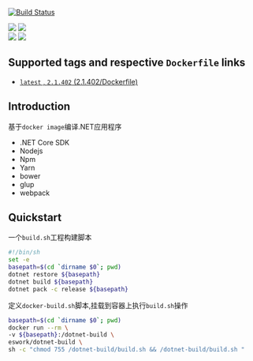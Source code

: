 [![Build Status](https://travis-ci.org/EsWork/docker-dotnet-build.svg?branch=master)](https://travis-ci.org/EsWork/docker-dotnet-build)  

[![](https://images.microbadger.com/badges/version/eswork/dotnet-build.svg)](https://microbadger.com/images/eswork/dotnet-build "Get your own version badge on microbadger.com") [![](https://images.microbadger.com/badges/image/eswork/dotnet-build.svg)](https://microbadger.com/images/eswork/dotnet-build "Get your own image badge on microbadger.com")  
[![](https://images.microbadger.com/badges/version/eswork/dotnet-build:2.1.402.svg)](https://microbadger.com/images/eswork/dotnet-build:2.1.402 "Get your own version badge on microbadger.com") [![](https://images.microbadger.com/badges/image/eswork/dotnet-build:2.1.402.svg)](https://microbadger.com/images/eswork/dotnet-build:2.1.402 "Get your own image badge on microbadger.com")


Supported tags and respective `Dockerfile` links
---

- [`latest` , `2.1.402`  (2.1.402/Dockerfile)](https://github.com/EsWork/docker-dotnet-build/blob/master/Dockerfile)

Introduction
---

基于`docker image`编译.NET应用程序
- .NET Core SDK
- Nodejs
- Npm
- Yarn
- bower
- glup
- webpack

Quickstart
---

一个`build.sh`工程构建脚本

```bash
#!/bin/sh
set -e
basepath=$(cd `dirname $0`; pwd)
dotnet restore ${basepath}
dotnet build ${basepath}
dotnet pack -c release ${basepath}
```

定义`docker-build.sh`脚本,挂载到容器上执行`build.sh`操作

```bash
basepath=$(cd `dirname $0`; pwd)
docker run --rm \
-v ${basepath}:/dotnet-build \
eswork/dotnet-build \
sh -c "chmod 755 /dotnet-build/build.sh && /dotnet-build/build.sh "
```


